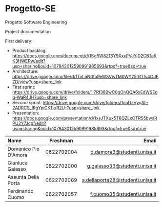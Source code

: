 # Progetto-SE
Progetto Software Engineering

Project documentation

First delivery:  
* Product backlog: https://docs.google.com/document/d/1Sg6W8Z13Y9XxxPVJYiD2CBTaKK3HWEPw/edit?usp=sharing&ouid=107943012590991985693&rtpof=true&sd=true   
* Architecture: https://drive.google.com/file/d/1ToLqN0ta9eWSVwTM0WY75rRTfs4OJEZD/view?usp=share_link
* First sprint: https://drive.google.com/drive/folders/1i7Rf382wC0gOnQQA6xEdWSEgq-WaR4JH?usp=share_link
* Second sprint: https://drive.google.com/drive/folders/1nnDzVygAL-2ADRCS_lRgYpiCK1-xR2U-?usp=share_link
* Presentation: https://docs.google.com/presentation/d/1xsJTXux5T6QZLxOTRS5bwsRPU2Y7Jcgf/edit?usp=sharing&ouid=107943012590991985693&rtpof=true&sd=true

| Name  | Freshman  | Email |
| :------------ |:---------------:| -----:|
| Domenico Pio D'Amora | 0622702004 | d.damora3@studenti.unisa.it |
| Gianluca Galasso    |    0622702000     |   g.galasso33@studenti.unisa.it |
| Assunta Della Porta |     0622702069    |   a.dellaporta28@studenti.unisa.it |
| Ferdinando Cuomo |     0622702057    |   f.cuomo35@studenti.unisa.it |
